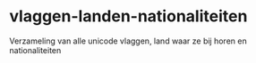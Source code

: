 # vlaggen-landen-nationaliteiten
Verzameling van alle unicode vlaggen, land waar ze bij horen en nationaliteiten
